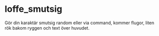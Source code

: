# loffe_smutsig
Gör din karaktär smutsig random eller via command, kommer flugor, liten rök bakom ryggen och text över huvudet.
